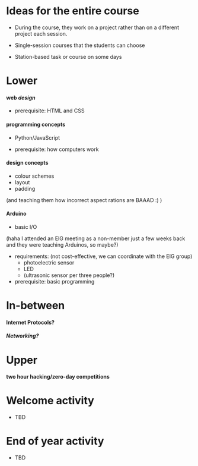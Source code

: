 
# Ideas for the entire course

* During the course, they work on a project rather than on a different project each session. 

* Single-session courses that the students can choose
* Station-based task or course on some days

# Lower

#### web *design*

* prerequisite: HTML and CSS

#### programming concepts

* Python/JavaScript

* prerequisite: how computers work

#### design concepts 

* colour schemes
* layout
* padding

(and teaching them how incorrect aspect rations are BAAAD :) )

#### Arduino

* basic I/O

(haha I attended an EIG meeting as a non-member just a few weeks back and they were teaching Arduinos, so maybe?)

* requirements: (not cost-effective, we can coordinate with the EIG group)
	* photoelectric sensor
	* LED
	* (ultrasonic sensor per three people?)
* prerequisite: basic programming

# In-between

#### Internet Protocols? 

#### *Networking?*

# Upper

#### two hour hacking/zero-day competitions

# Welcome activity

* TBD

# End of year activity

* TBD